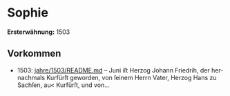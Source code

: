 # Sophie

**Ersterwähnung:** 1503

## Vorkommen
- 1503: [jahre/1503/README.md](../jahre/1503/README.md) – Juni iſt Herzog Johann Friedrih, der her-
nachmals Kurfürſt geworden, von ſeinem Herrn Vater,
Herzog Hans zu Sachſen, au< Kurfürſt, und von...
